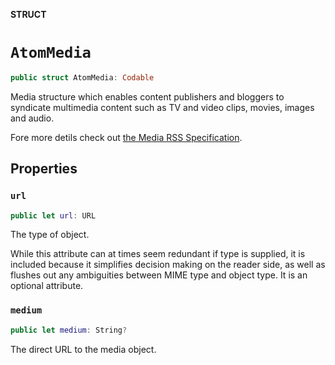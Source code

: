 **STRUCT**

# `AtomMedia`

```swift
public struct AtomMedia: Codable
```

Media structure which enables
content publishers and bloggers to syndicate multimedia content
such as TV and video clips, movies, images and audio.

Fore more detils check out
[the Media RSS Specification](https://www.rssboard.org/media-rss).

## Properties
### `url`

```swift
public let url: URL
```

The type of object.

 While this attribute can at times seem redundant if type is supplied,
 it is included because it simplifies decision making on the reader side,
 as well as flushes out any ambiguities between MIME type and object type.
 It is an optional attribute.

### `medium`

```swift
public let medium: String?
```

The direct URL to the media object.
